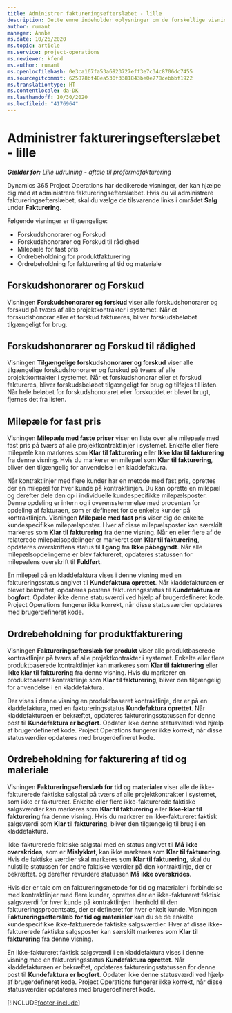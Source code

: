 ```yaml
---
title: Administrer faktureringsefterslæbet - lille
description: Dette emne indeholder oplysninger om de forskellige visninger, der er tilgængelige til brug i forbindelse med administration af faktureringsefterslæbet.
author: rumant
manager: Annbe
ms.date: 10/26/2020
ms.topic: article
ms.service: project-operations
ms.reviewer: kfend
ms.author: rumant
ms.openlocfilehash: 0e3ca167fa53a6923727eff3e7c34c8706dc7455
ms.sourcegitcommit: 625878bf48ea530f3381843be0e778cebbbf1922
ms.translationtype: HT
ms.contentlocale: da-DK
ms.lasthandoff: 10/30/2020
ms.locfileid: "4176964"
---
```

# <a name="manage-the-billing-backlog---lite"></a>Administrer faktureringsefterslæbet - lille

_**Gælder for:** Lille udrulning - aftale til proformafakturering_

Dynamics 365 Project Operations har dedikerede visninger, der kan hjælpe dig med at administrere faktureringsefterslæbet. Hvis du vil administrere faktureringsefterslæbet, skal du vælge de tilsvarende links i området **Salg** under **Fakturering**. 

Følgende visninger er tilgængelige:

- Forskudshonorarer og Forskud
- Forskudshonorarer og Forskud til rådighed
- Milepæle for fast pris
- Ordrebeholdning for produktfakturering
- Ordrebeholdning for fakturering af tid og materiale

## <a name="retainers-and-advances"></a>Forskudshonorarer og Forskud

Visningen **Forskudshonorarer og forskud** viser alle forskudshonorarer og forskud på tværs af alle projektkontrakter i systemet. Når et forskudshonorar eller et forskud faktureres, bliver forskudsbeløbet tilgængeligt for brug.

## <a name="available-retainers-and-advances"></a>Forskudshonorarer og Forskud til rådighed

Visningen **Tilgængelige forskudshonorarer og forskud** viser alle tilgængelige forskudshonorarer og forskud på tværs af alle projektkontrakter i systemet. Når et forskudshonorar eller et forskud faktureres, bliver forskudsbeløbet tilgængeligt for brug og tilføjes til listen. Når hele beløbet for forskudshonoraret eller forskuddet er blevet brugt, fjernes det fra listen.

## <a name="fixed-price-milestones"></a>Milepæle for fast pris

Visningen **Milepæle med faste priser** viser en liste over alle milepæle med fast pris på tværs af alle projektkontraktlinjer i systemet. Enkelte eller flere milepæle kan markeres som **Klar til fakturering** eller **Ikke klar til fakturering** fra denne visning. Hvis du markerer en milepæl som **Klar til fakturering**, bliver den tilgængelig for anvendelse i en kladdefaktura.

Når kontraktlinjer med flere kunder har en metode med fast pris, oprettes der en milepæl for hver kunde på kontraktlinjen. Du kan oprette en milepæl og derefter dele den op i individuelle kundespecifikke milepælsposter. Denne opdeling er intern og i overensstemmelse med procenten for opdeling af fakturaen, som er defineret for de enkelte kunder på kontraktlinjen. Visningen **Milepæle med fast pris** viser dig de enkelte kundespecifikke milepælsposter. Hver af disse milepælsposter kan særskilt markeres som **Klar til fakturering** fra denne visning. Når en eller flere af de relaterede milepælsopdelinger er markeret som **Klar til fakturering**, opdateres overskriftens status til **I gang** fra **Ikke påbegyndt**. Når alle milepælsopdelingerne er blev faktureret, opdateres statussen for milepælens overskrift til **Fuldført**.

En milepæl på en kladdefaktura vises i denne visning med en faktureringsstatus angivet til **Kundefaktura oprettet**. Når kladdefakturaen er blevet bekræftet, opdateres postens faktureringsstatus til **Kundefaktura er bogført**. Opdater ikke denne statusværdi ved hjælp af brugerdefineret kode. Project Operations fungerer ikke korrekt, når disse statusværdier opdateres med brugerdefineret kode.

## <a name="product-billing-backlog"></a>Ordrebeholdning for produktfakturering

Visningen **Faktureringsefterslæb for produkt** viser alle produktbaserede kontraktlinjer på tværs af alle projektkontrakter i systemet. Enkelte eller flere produktbaserede kontraktlinjer kan markeres som **Klar til fakturering** eller **Ikke klar til fakturering** fra denne visning. Hvis du markerer en produktbaseret kontraktlinje som **Klar til fakturering**, bliver den tilgængelig for anvendelse i en kladdefaktura.

Der vises i denne visning en produktbaseret kontraktlinje, der er på en kladdefaktura, med en faktureringsstatus **Kundefaktura oprettet**. Når kladdefakturaen er bekræftet, opdateres faktureringsstatussen for denne post til **Kundefaktura er bogført**. Opdater ikke denne statusværdi ved hjælp af brugerdefineret kode. Project Operations fungerer ikke korrekt, når disse statusværdier opdateres med brugerdefineret kode.

## <a name="time-and-material-billing-backlog"></a>Ordrebeholdning for fakturering af tid og materiale

Visningen **Faktureringsefterslæb for tid og materialer** viser alle de ikke-fakturerede faktiske salgstal på tværs af alle projektkontrakter i systemet, som ikke er faktureret. Enkelte eller flere ikke-fakturerede faktiske salgsværdier kan markeres som **Klar til fakturering** eller **Ikke-klar til fakturering** fra denne visning. Hvis du markerer en ikke-faktureret faktisk salgsværdi som **Klar til fakturering**, bliver den tilgængelig til brug i en kladdefaktura.

Ikke-fakturerede faktiske salgstal med en status angivet til **Må ikke overskrides**, som er **Mislykket**, kan ikke markeres som **Klar til fakturering**. Hvis de faktiske værdier skal markeres som **Klar til fakturering**, skal du nulstille statussen for andre faktiske værdier på den kontraktlinje, der er bekræftet. og derefter revurdere statussen **Må ikke overskrides**.

Hvis der er tale om en faktureringsmetode for tid og materialer i forbindelse med kontraktlinjer med flere kunder, oprettes der en ikke-faktureret faktisk salgsværdi for hver kunde på kontraktlinjen i henhold til den faktureringsprocentsats, der er defineret for hver enkelt kunde. Visningen **Faktureringsefterslæb for tid og materialer** kan du se de enkelte kundespecifikke ikke-fakturerede faktiske salgsværdier. Hver af disse ikke-fakturerede faktiske salgsposter kan særskilt markeres som **Klar til fakturering** fra denne visning.

En ikke-faktureret faktisk salgsværdi i en kladdefaktura vises i denne visning med en faktureringsstatus **Kundefaktura oprettet**. Når kladdefakturaen er bekræftet, opdateres faktureringsstatussen for denne post til **Kundefaktura er bogført**. Opdater ikke denne statusværdi ved hjælp af brugerdefineret kode. Project Operations fungerer ikke korrekt, når disse statusværdier opdateres med brugerdefineret kode.


[!INCLUDE[footer-include](../../includes/footer-banner.md)]